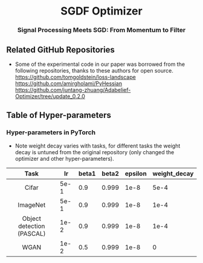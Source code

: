 <h1 align="center">SGDF Optimizer</h1>
<h3 align="center">Signal Processing Meets SGD: From Momentum to Filter</h3>

## Related GitHub Repositories
* Some of the experimental code in our paper was borrowed from the following repositories, thanks to these authors for open source.
<br> https://github.com/tomgoldstein/loss-landscape
<br> https://github.com/amirgholami/PyHessian
<br> https://github.com/juntang-zhuang/Adabelief-Optimizer/tree/update_0.2.0


## Table of Hyper-parameters 
### Hyper-parameters in PyTorch
* Note weight decay varies with tasks, for different tasks the weight decay is untuned from the original repository (only changed the optimizer and other hyper-parameters).

|   Task   |  lr | beta1 | beta2 | epsilon | weight_decay | 
|:--------:|-----|-------|-------|---------|--------------|
| Cifar    | 5e-1 | 0.9   | 0.999 | 1e-8    | 5e-4        | 
| ImageNet | 5e-1 |0.9   | 0.999 | 1e-8    | 1e-4         | 
| Object detection (PASCAL) | 1e-2 | 0.9   | 0.999 | 1e-8 | 1e-4         | 
| WGAN | 1e-2 |0.5| 0.999 | 1e-8   | 0            | 

